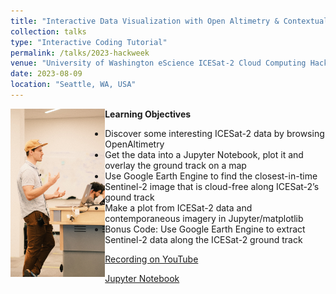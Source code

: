 ```yaml
---
title: "Interactive Data Visualization with Open Altimetry & Contextualization of ICESat-2 Photon Data using Sentinel-2 Cloud Masking in Google Earth Engine."
collection: talks
type: "Interactive Coding Tutorial"
permalink: /talks/2023-hackweek
venue: "University of Washington eScience ICESat-2 Cloud Computing Hackweek"
date: 2023-08-09
location: "Seattle, WA, USA"
---
```

<img align="left" src="/images/talks/2023-hackweek.jpg" width="30%">

**Learning Objectives**
- Discover some interesting ICESat-2 data by browsing OpenAltimetry
- Get the data into a Jupyter Notebook, plot it and overlay the ground track on a map
- Use Google Earth Engine to find the closest-in-time Sentinel-2 image that is cloud-free along ICESat-2’s gound track
- Make a plot from ICESat-2 data and contemporaneous imagery in Jupyter/matplotlib
- Bonus Code: Use Google Earth Engine to extract Sentinel-2 data along the ICESat-2 ground track

[Recording on YouTube](https://youtu.be/HKIQqiHAwsA)

[Jupyter Notebook](https://icesat-2-2023.hackweek.io/tutorials/DataVisualization/OpenAltimetry_Earth_Engine.html)
